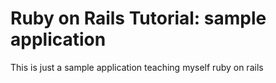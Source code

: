 # Ruby on Rails Tutorial: sample application

This is just a sample application teaching myself ruby on rails

